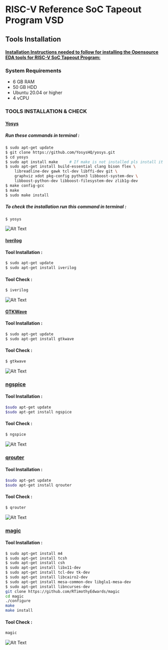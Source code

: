 
# RISC-V Reference SoC Tapeout Program VSD

## Tools Installation

#### <ins>Installation Instructions needed to follow for installing the Opensource EDA tools for RISC-V SoC Tapeout Program:</ins>

### **System Requirements**
- 6 GB RAM
- 50 GB HDD
- Ubuntu 20.04 or higher
- 4 vCPU


### **TOOLS INSTALLATION & CHECK**

#### <ins>**Yosys**</ins>
##### Run these commands in terminal :
```bash
$ sudo apt-get update
$ git clone https://github.com/YosysHQ/yosys.git
$ cd yosys
$ sudo apt install make     # If make is not installed pls install it
$ sudo apt-get install build-essential clang bison flex \
    libreadline-dev gawk tcl-dev libffi-dev git \
    graphviz xdot pkg-config python3 libboost-system-dev \
    libboost-python-dev libboost-filesystem-dev zlib1g-dev
$ make config-gcc
$ make 
$ sudo make install
```
##### To check the installation run this command in terminal :
```bash
$ yosys
```
![Alt Text](yosys_installed.png)

#### <ins>**Iverilog**</ins>
#### Tool Installation :
```bash
$ sudo apt-get update
$ sudo apt-get install iverilog
```
#### Tool Check :
```bash
$ iverilog
```
![Alt Text](iverilog1.png)

#### <ins>**GTKWave**</ins>
#### Tool Installation :
```bash
$ sudo apt-get update
$ sudo apt-get install gtkwave
```
#### Tool Check :
```bash
$ gtkwave
```
![Alt Text](gtkwave1.png)

### <ins>**ngspice**</ins>
#### Tool Installation :
```bash
$sudo apt-get update
$sudo apt-get install ngspice
```
#### Tool Check :
```bash
$ ngspice
```

![Alt Text](ngspice1.png)

### <ins>**qrouter**</ins>
#### Tool Installation :
```bash
$sudo apt-get update
$sudo apt-get install qrouter
```
#### Tool Check :
```bash
$ qrouter
```
![Alt Text](qrouter1.png)

### <ins>**magic**</ins>
#### Tool Installation :
```bash
$ sudo apt-get install m4
$ sudo apt-get install tcsh
$ sudo apt-get install csh
$ sudo apt-get install libx11-dev
$ sudo apt-get install tcl-dev tk-dev
$ sudo apt-get install libcairo2-dev
$ sudo apt-get install mesa-common-dev libglu1-mesa-dev
$ sudo apt-get install libncurses-dev
git clone https://github.com/RTimothyEdwards/magic
cd magic
./configure
make
make install 
```
#### Tool Check :
```bash
magic
```
![Alt Text](magic1.png)
